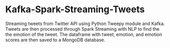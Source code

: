 # Kafka-Spark-Streaming-Tweets

Streaming tweets from Twitter API using Python Tweepy module and Kafka. Tweets are then processed through Spark Streaming with NLP to find the the emotion of the tweet. The dataframe with tweet, emotion, and emotion scores are then saved to a MongoDB database. 

